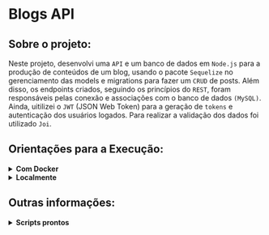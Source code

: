 # Blogs API

## Sobre o projeto:

Neste projeto, desenvolvi uma `API` e um banco de dados em `Node.js` para a produção de conteúdos de um blog, usando o pacote `Sequelize` no gerenciamento das models e migrations para fazer um `CRUD` de posts. Além disso, os endpoints criados, seguindo os princípios do `REST`, foram responsáveis pelas conexão e associações com o banco de dados `(MySQL)`. Ainda, uitilizei o `JWT` (JSON Web Token) para a geração de `tokens` e autenticação dos usuários logados. Para realizar a validação dos dados foi utilizado `Joi`.

## Orientações para a Execução:

<details>
  <summary><strong>Com Docker</strong></summary><br />
  
  - Execute o serviço `node` com o comando `docker-compose up -d`, para inicializar o container `blogs_api` e outro chamado `blogs_api_db`.
  - Rode o comando `docker exec -it blogs_api bash` para acessar o terminal interativo do container.
  - Instale as dependências com `npm install` .
</details>

<details>
  <summary><strong>Localmente</strong></summary><br />
  
  - Necessário o `node` instalado.
  - Instale as dependências com `npm install`.
</details>

## Outras informações:

<details>
  <summary><strong>Scripts prontos</strong></summary><br />
  
  - Deleta o banco de dados:
    ```json
    "drop": "npx sequelize-cli db:drop"
    ```

  - Cria o banco e gera as tabelas:
    ```json
    "prestart": "npx sequelize-cli db:create && npx sequelize-cli db:migrate"
    ```

  - Insere dados/Popula a tabela:
    ```json
    "seed": "npx sequelize-cli db:seed:all"
    ```
</details>

